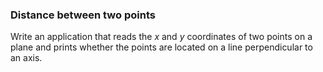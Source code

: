### Distance between two points

Write an application that reads the _x_ and _y_ coordinates of
two points on a plane and prints whether the points are located on a line perpendicular to an axis.